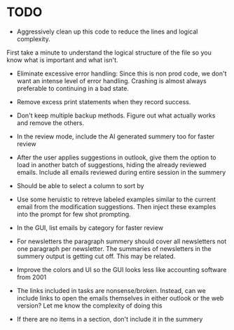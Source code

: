 # TODO

- Aggressively clean up this code to reduce the lines and logical complexity.

First take a minute to understand the logical structure of the file so you know what is important and what isn't.

- Eliminate excessive error handling: 
Since this is non prod code, we don't want an intense level of error handling. Crashing is almost always preferable to continuing in a bad state. 

- Remove excess print statements when they record success.

- Don't keep multiple backup methods. Figure out what actually works and remove the others.

- In the review mode, include the AI generated summery too for faster review

- After the user applies suggestions in outlook, give them the option to load in another batch of suggestions, hiding the already reviewed emails. Include all emails reviewed during entire session in the summery

- Should be able to select a column to sort by

- Use some heruistic to retreve labeled examples similar to the current email from the modification suggestions. Then inject these examples into the prompt for few shot prompting.

- In the GUI, list emails by category for faster review

- For newsletters the paragraph summery should cover all newsletters not one paragraph per newsletter. The summaries of newsletters in the summery output is getting cut off. This may be related.

- Improve the colors and UI so the GUI looks less like accounting software from 2001

- The links included in tasks are nonsense/broken. Instead, can we include links to open the emails themselves in either outlook or the web version? Let me know the complexity of doing this

- If there are no items in a section, don't include it in the summery

